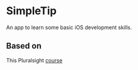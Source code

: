 # SimpleTip

An app to learn some basic iOS development skills.

## Based on

This Pluralsight [course](https://app.pluralsight.com/library/courses/ios-app-development-big-picture)
